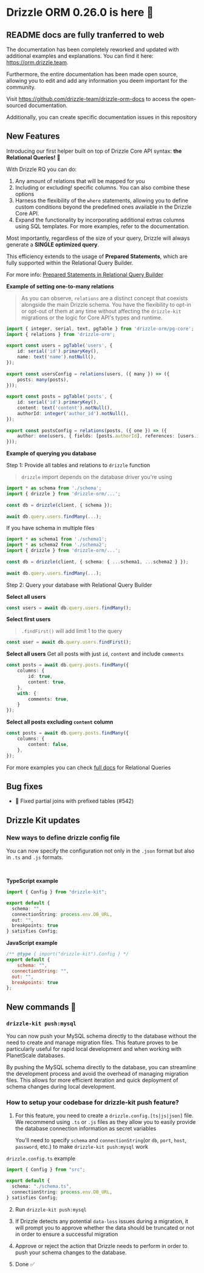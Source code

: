 # Drizzle ORM 0.26.0 is here 🎉

## README docs are fully tranferred to web

The documentation has been completely reworked and updated with additional examples and explanations. You can find it here: https://orm.drizzle.team.

Furthermore, the entire documentation has been made open source, allowing you to edit and add any information you deem important for the community.

Visit https://github.com/drizzle-team/drizzle-orm-docs to access the open-sourced documentation.

Additionally, you can create specific documentation issues in this repository

## New Features

Introducing our first helper built on top of Drizzle Core API syntax: **the Relational Queries!** 🎉

With Drizzle RQ you can do:

1. Any amount of relations that will be mapped for you
2. Including or excluding! specific columns. You can also combine these options
3. Harness the flexibility of the `where` statements, allowing you to define custom conditions beyond the predefined ones available in the Drizzle Core API.
4. Expand the functionality by incorporating additional extras columns using SQL templates. For more examples, refer to the documentation.

Most importantly, regardless of the size of your query, Drizzle will always generate a **SINGLE optimized query**. 

This efficiency extends to the usage of **Prepared Statements**, which are fully supported within the Relational Query Builder.

For more info: [Prepared Statements in Relational Query Builder](https://orm.drizzle.team/rqb#prepared-statements)


**Example of setting one-to-many relations**

> As you can observe, `relations` are a distinct concept that coexists alongside the main Drizzle schema. You have the flexibility to opt-in or opt-out of them at any time without affecting the `drizzle-kit` migrations or the logic for Core API's types and runtime.

```ts
import { integer, serial, text, pgTable } from 'drizzle-orm/pg-core';
import { relations } from 'drizzle-orm';
 
export const users = pgTable('users', {
	id: serial('id').primaryKey(),
	name: text('name').notNull(),
});
 
export const usersConfig = relations(users, ({ many }) => ({
	posts: many(posts),
}));
 
export const posts = pgTable('posts', {
	id: serial('id').primaryKey(),
	content: text('content').notNull(),
	authorId: integer('author_id').notNull(),
});
 
export const postsConfig = relations(posts, ({ one }) => ({
	author: one(users, { fields: [posts.authorId], references: [users.id] }),
}));
```

**Example of querying you database**

Step 1: Provide all tables and relations to `drizzle` function

> `drizzle` import depends on the database driver you're using

```ts
import * as schema from './schema';
import { drizzle } from 'drizzle-orm/...';
 
const db = drizzle(client, { schema });
 
await db.query.users.findMany(...);
```

If you have schema in multiple files

```ts
import * as schema1 from './schema1';
import * as schema2 from './schema2';
import { drizzle } from 'drizzle-orm/...';
 
const db = drizzle(client, { schema: { ...schema1, ...schema2 } });
 
await db.query.users.findMany(...);
```

Step 2: Query your database with Relational Query Builder

**Select all users**
```ts
const users = await db.query.users.findMany();
```
**Select first users**
> `.findFirst()` will add limit 1 to the query
```ts
const user = await db.query.users.findFirst();
```
**Select all users**
Get all posts with just `id`, `content` and include `comments`
```ts
const posts = await db.query.posts.findMany({
	columns: {
		id: true,
		content: true,
	},
	with: {
		comments: true,
	}
});
```
**Select all posts excluding `content` column**
```ts
const posts = await db.query.posts.findMany({
	columns: {
		content: false,
	},
});
```

For more examples you can check [full docs](https://orm.drizzle.team/rqb) for Relational Queries

## Bug fixes

- 🐛 Fixed partial joins with prefixed tables (#542)

## Drizzle Kit updates

### New ways to define drizzle config file

You can now specify the configuration not only in the `.json` format but also in `.ts` and `.js` formats.

</br>

**TypeScript example**
```ts
import { Config } from "drizzle-kit";

export default {
  schema: "",
  connectionString: process.env.DB_URL,
  out: "",
  breakpoints: true
} satisfies Config;
```

**JavaScript example**
```js
/** @type { import("drizzle-kit").Config } */
export default {
    schema: "",
  connectionString: "",
  out: "",
  breakpoints: true
};
```

## New commands 🎉

### `drizzle-kit push:mysql`

You can now push your MySQL schema directly to the database without the need to create and manage migration files. This feature proves to be particularly useful for rapid local development and when working with PlanetScale databases.

By pushing the MySQL schema directly to the database, you can streamline the development process and avoid the overhead of managing migration files. This allows for more efficient iteration and quick deployment of schema changes during local development.

### How to setup your codebase for drizzle-kit push feature?

1. For this feature, you need to create a `drizzle.config.[ts|js|json]` file. We recommend using `.ts` or `.js` files as they allow you to easily provide the database connection information as secret variables

    You'll need to specify `schema` and `connectionString`(or `db`, `port`, `host`, `password`, etc.) to make `drizzle-kit push:mysql` work

`drizzle.config.ts` example
```ts copy
import { Config } from "src";

export default {
  schema: "./schema.ts",
  connectionString: process.env.DB_URL,
} satisfies Config;
```

2. Run `drizzle-kit push:mysql`

3. If Drizzle detects any potential `data-loss` issues during a migration, it will prompt you to approve whether the data should be truncated or not in order to ensure a successful migration

4. Approve or reject the action that Drizzle needs to perform in order to push your schema changes to the database.

5. Done ✅